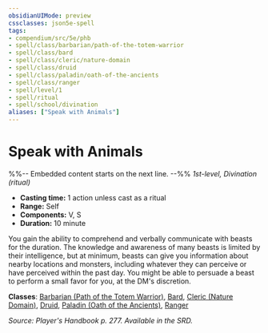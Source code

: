 ```yaml
---
obsidianUIMode: preview
cssclasses: json5e-spell
tags:
- compendium/src/5e/phb
- spell/class/barbarian/path-of-the-totem-warrior
- spell/class/bard
- spell/class/cleric/nature-domain
- spell/class/druid
- spell/class/paladin/oath-of-the-ancients
- spell/class/ranger
- spell/level/1
- spell/ritual
- spell/school/divination
aliases: ["Speak with Animals"]
---
```

# Speak with Animals
%%-- Embedded content starts on the next line. --%%
*1st-level, Divination (ritual)*  

- **Casting time:** 1 action unless cast as a ritual
- **Range:** Self
- **Components:** V, S
- **Duration:** 10 minute

You gain the ability to comprehend and verbally communicate with beasts for the duration. The knowledge and awareness of many beasts is limited by their intelligence, but at minimum, beasts can give you information about nearby locations and monsters, including whatever they can perceive or have perceived within the past day. You might be able to persuade a beast to perform a small favor for you, at the DM's discretion.

**Classes**: [Barbarian (Path of the Totem Warrior)](/Systems/5e/classes/barbarian-path-of-the-totem-warrior.md), [Bard](/Systems/5e/classes/bard.md), [Cleric (Nature Domain)](/Systems/5e/classes/cleric-nature-domain.md), [Druid](/Systems/5e/classes/druid.md), [Paladin (Oath of the Ancients)](/Systems/5e/classes/paladin-oath-of-the-ancients.md), [Ranger](/Systems/5e/classes/ranger.md)

*Source: Player's Handbook p. 277. Available in the SRD.*